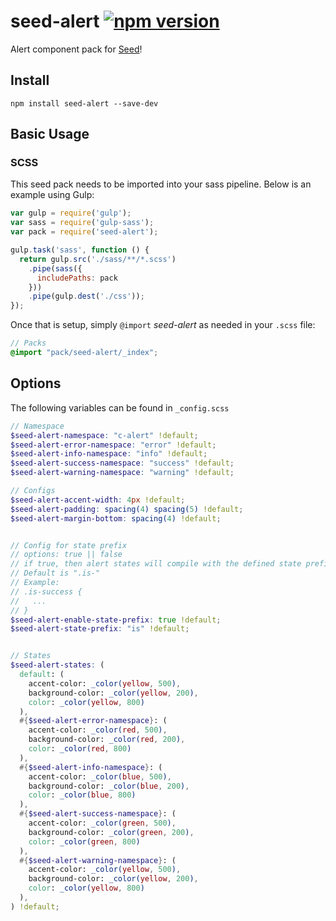 # seed-alert [![npm version](https://badge.fury.io/js/seed-alert.svg)](https://badge.fury.io/js/seed-alert)

Alert component pack for [Seed](https://github.com/helpscout/seed)!

## Install
```
npm install seed-alert --save-dev
```


## Basic Usage

### SCSS
This seed pack needs to be imported into your sass pipeline. Below is an example using Gulp:


```javascript
var gulp = require('gulp');
var sass = require('gulp-sass');
var pack = require('seed-alert');

gulp.task('sass', function () {
  return gulp.src('./sass/**/*.scss')
    .pipe(sass({
      includePaths: pack
    }))
    .pipe(gulp.dest('./css'));
});
```

Once that is setup, simply `@import` *seed-alert* as needed in your `.scss` file:

```scss
// Packs
@import "pack/seed-alert/_index";
```

## Options

The following variables can be found in `_config.scss`

```scss
// Namespace
$seed-alert-namespace: "c-alert" !default;
$seed-alert-error-namespace: "error" !default;
$seed-alert-info-namespace: "info" !default;
$seed-alert-success-namespace: "success" !default;
$seed-alert-warning-namespace: "warning" !default;

// Configs
$seed-alert-accent-width: 4px !default;
$seed-alert-padding: spacing(4) spacing(5) !default;
$seed-alert-margin-bottom: spacing(4) !default;


// Config for state prefix
// options: true || false
// if true, then alert states will compile with the defined state prefix
// Default is ".is-"
// Example:
// .is-success {
//   ...
// }
$seed-alert-enable-state-prefix: true !default;
$seed-alert-state-prefix: "is" !default;


// States
$seed-alert-states: (
  default: (
    accent-color: _color(yellow, 500),
    background-color: _color(yellow, 200),
    color: _color(yellow, 800)
  ),
  #{$seed-alert-error-namespace}: (
    accent-color: _color(red, 500),
    background-color: _color(red, 200),
    color: _color(red, 800)
  ),
  #{$seed-alert-info-namespace}: (
    accent-color: _color(blue, 500),
    background-color: _color(blue, 200),
    color: _color(blue, 800)
  ),
  #{$seed-alert-success-namespace}: (
    accent-color: _color(green, 500),
    background-color: _color(green, 200),
    color: _color(green, 800)
  ),
  #{$seed-alert-warning-namespace}: (
    accent-color: _color(yellow, 500),
    background-color: _color(yellow, 200),
    color: _color(yellow, 800)
  ),
) !default;
```
